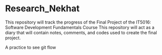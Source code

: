 # Research_Nekhat
This repository will track the progress of the Final Project of the IT5016: Software Development Fundamentals Course
This repository will act as a diary that will contain notes, comments, and codes used to create the final project.

A practice to see git flow
